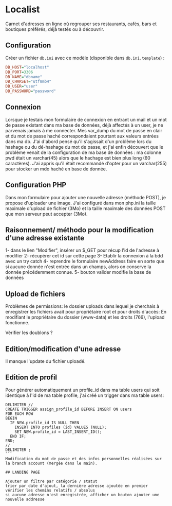 # Localist

Carnet d'adresses en ligne où regrouper ses restaurants, cafés, bars et boutiques préférés, déjà testés ou à découvrir.

## Configuration

Créer un fichier `db.ini` avec ce modèle (disponible dans `db.ini.template`) :

```ini
DB_HOST="localhost"
DB_PORT=3306
DB_NAME="dbname"
DB_CHARSET="utf8mb4"
DB_USER="user"
DB_PASSWORD="password"
```

## Connexion
Lorsque je testais mon formulaire de connexion en entrant un mail et un mot de passe existant dans ma base de données, déjà affectés à un user, je ne parvenais jamais à me connecter. Mes var_dump du mot de passe en clair et du mot de passe haché correspondaient pourtant aux valeurs entrées dans ma db. J'ai d'abord pensé qu'il s'agissait d'un problème lors du hashage ou du dé-hashage du mot de passe, et j'ai enfin découvert que le problème venait de la configuration de ma base de données : ma colonne pwd était un varchar(45) alors que le hachage est bien plus long (60 caractères). J'ai appris qu'il était recommandé d'opter pour un varchar(255) pour stocker un mdo haché en base de donnée.

## Configuration PHP
Dans mon formulaire pour ajouter une nouvelle adresse (méthode POST), je propose d'uploader une image.
J'ai configuré dans mon php.ini la taille maximale d'upload de fichier (3Mo) et la taille maximale des données POST que mon serveur peut accepter (3Mo).

## Raisonnement/ méthodo pour la modification d'une adresse existante 
1- dans le lien "Modifier", insérer un $_GET pour récup l'id de l'adresse à modifier
2- récupérer cet id sur cette page
3- Etablir la connexion à la bdd avec un try catch
4- reprendre le formulaire newAddress
faire en sorte que si aucune donnée n'est entrée dans un champs, alors on conserve la donnée précédemment connue.
5- bouton valider modifie la base de données


## Upload de fichiers
Problèmes de permissions: le dossier uploads dans lequel je cherchais à enregistrer les fichiers avait pour propriétaire root et pour droits d'accès:
En modifiant le propriétaire du dossier (www-data) et les droits (766), l'upload fonctionne.

Vérifier les doublons ?

## Edition/modification d'une adresse
Il manque l'update du fichier uploadé.


## Edition de profil
Pour générer automatiquement un profile_id dans ma table users qui soit identique à l'id de ma table profile, j'ai créé un trigger dans ma table users:
``````
DELIMITER //
CREATE TRIGGER assign_profile_id BEFORE INSERT ON users
FOR EACH ROW
BEGIN
  IF NEW.profile_id IS NULL THEN
    INSERT INTO profiles (id) VALUES (NULL);
    SET NEW.profile_id = LAST_INSERT_ID();
  END IF;
END;
//
DELIMITER ;
```
Modification du mot de passe et des infos personnelles réalisées sur la branch account (mergée dans le main).

## LANDING PAGE 

Ajouter un filtre par catégorie / statut
trier par date d'ajout, la dernière adresse ajoutée en premier
vérifier les chemins relatifs / absolus
si aucune adresse n'est enregistrée, afficher un bouton ajouter une nouvelle addresse
